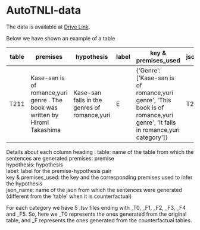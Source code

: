 # AutoTNLI-data

The data is available at [Drive Link](https://drive.google.com/drive/folders/1xzgkvg6_7US8sJlROe7jaEfIT1QCuT92?usp=sharing).

Below we have shown an example of a table

| table | premises | hypothesis | label | key & premises_used | json_name |
|-------|----------|------------|-------|---------------------|-----------|
| T211 | Kase-san is of romance,yuri genre . The book was written by Hiromi Takashima | Kase-san falls in the genres of romance,yuri | E | {'Genre': ['Kase-san is of romance,yuri genre', 'This book is of romance,yuri genre', 'It falls in romance,yuri category']} | T211 |

Details about each column heading :
table: name of the table from which the sentences are generated
premises: premise\
hypothesis: hypothesis\
label: label for the premise-hypothesis pair\
key & premises_used: the key and the corresponding premises used to infer the hypothesis\
json_name: name of the json from which the sentences were generated (different from the 'table' when it is counterfactual)

For each category we have 5 .tsv files ending with _T0, _F1, _F2, _F3, _F4 and _F5. So, here we _T0 represents the ones generated from the original table, and _F<int> represents the ones generated from the counterfactual tables.
